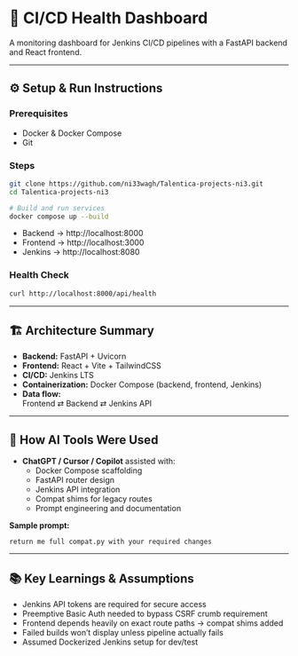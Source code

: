 # 🚀 CI/CD Health Dashboard

A monitoring dashboard for Jenkins CI/CD pipelines with a FastAPI backend and React frontend.

---

## ⚙️ Setup & Run Instructions

### Prerequisites
- Docker & Docker Compose
- Git

### Steps
```bash
git clone https://github.com/ni33wagh/Talentica-projects-ni3.git
cd Talentica-projects-ni3

# Build and run services
docker compose up --build
```

- Backend → http://localhost:8000
- Frontend → http://localhost:3000
- Jenkins → http://localhost:8080

### Health Check
```bash
curl http://localhost:8000/api/health
```

---

## 🏗️ Architecture Summary
- **Backend:** FastAPI + Uvicorn
- **Frontend:** React + Vite + TailwindCSS
- **CI/CD:** Jenkins LTS
- **Containerization:** Docker Compose (backend, frontend, Jenkins)
- **Data flow:**  
  Frontend ⇄ Backend ⇄ Jenkins API

---

## 🤖 How AI Tools Were Used
- **ChatGPT / Cursor / Copilot** assisted with:
  - Docker Compose scaffolding
  - FastAPI router design
  - Jenkins API integration
  - Compat shims for legacy routes
  - Prompt engineering and documentation

**Sample prompt:**
```
return me full compat.py with your required changes
```

---

## 📚 Key Learnings & Assumptions
- Jenkins API tokens are required for secure access
- Preemptive Basic Auth needed to bypass CSRF crumb requirement
- Frontend depends heavily on exact route paths → compat shims added
- Failed builds won’t display unless pipeline actually fails
- Assumed Dockerized Jenkins setup for dev/test
